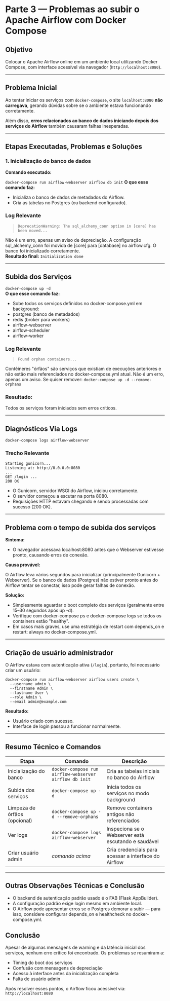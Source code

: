 # Parte 3 — Problemas ao subir o Apache Airflow com Docker Compose

## Objetivo

Colocar o Apache Airflow online em um ambiente local utilizando Docker Compose, com interface acessível via navegador (`http://localhost:8080`).

---

## Problema Inicial

Ao tentar iniciar os serviços com `docker-compose`, o site `localhost:8080` **não carregava**, gerando dúvidas sobre se o ambiente estava funcionando corretamente.

Além disso, **erros relacionados ao banco de dados iniciando depois dos serviços do Airflow** também causaram falhas inesperadas.

---

## Etapas Executadas, Problemas e Soluções

### 1. Inicialização do banco de dados

**Comando executado:**

`docker-compose run airflow-webserver airflow db init`
**O que esse comando faz:**
- Inicializa o banco de dados de metadados do Airflow.
- Cria as tabelas no Postgres (ou backend configurado).

### Log Relevante
> `DeprecationWarning: The sql_alchemy_conn option in [core] has been moved...`

Não é um erro, apenas um aviso de depreciação. A configuração sql_alchemy_conn foi movida de [core] para [database] no airflow.cfg. O banco foi inicializado corretamente.  
**Resultado final:** `Initialization done`

---

## Subida dos Serviços
`docker-compose up -d`  
**O que esse comando faz:**
- Sobe todos os serviços definidos no docker-compose.yml em background:
- postgres (banco de metadados)
- redis (broker para workers)
- airflow-webserver
- airflow-scheduler
- airflow-worker

### Log Relevante
> `Found orphan containers...`

Contêineres "órfãos" são serviços que existiam de execuções anteriores e não estão mais referenciados no docker-compose.yml atual. Não é um erro, apenas um aviso.
Se quiser remover: `docker-compose up -d --remove-orphans`

### Resultado:
Todos os serviços foram iniciados sem erros críticos.

---

## Diagnósticos Via Logs
`docker-compose logs airflow-webserver`

### Trecho Relevante

```
Starting gunicorn...
Listening at: http://0.0.0.0:8080
...
GET /login ...
200 OK
```
- O Gunicorn, servidor WSGI do Airflow, iniciou corretamente.
- O servidor começou a escutar na porta 8080.
- Requisições HTTP estavam chegando e sendo processadas com sucesso (200 OK).

---

## Problema com o tempo de subida dos serviços

**Sintoma:**
- O navegador acessava localhost:8080 antes que o Webserver estivesse pronto, causando erros de conexão.

**Causa provável:**

O Airflow leva vários segundos para inicializar (principalmente Gunicorn + Webserver). Se o banco de dados (Postgres) não estiver pronto antes do Airflow tentar se conectar, isso pode gerar falhas de conexão.

**Solução:**
- Simplesmente aguardar o boot completo dos serviços (geralmente entre 15–30 segundos após up -d).
- Verifique com docker-compose ps e docker-compose logs se todos os containers estão "healthy".
- Em casos mais graves, use uma estratégia de restart com depends_on e restart: always no docker-compose.yml.

---

## Criação de usuário administrador
O Airflow estava com autenticação ativa (`/login`), portanto, foi necessário criar um usuário:

```
docker-compose run airflow-webserver airflow users create \
  --username admin \
  --firstname Admin \
  --lastname User \
  --role Admin \
  --email admin@example.com
```

**Resultado:**
- Usuário criado com sucesso.
- Interface de login passou a funcionar normalmente.

---

## Resumo Técnico e Comandos

| Etapa                        | Comando                                                | Descrição                                            |
| -----------------------------| ----------------------------------------------------   | ---------------------------------------------------- |
| Inicialização do banco       | `docker-compose run airflow-webserver airflow db init` | Cria as tabelas iniciais no banco do Airflow         |
| Subida dos serviços          | `docker-compose up -d`                                 | Inicia todos os serviços no modo background          |
| Limpeza de órfãos (opcional) | `docker-compose up -d --remove-orphans`                | Remove containers antigos não referenciados          |
| Ver logs                     | `docker-compose logs airflow-webserver`                | Inspeciona se o Webserver está escutando e saudável  |
| Criar usuário admin          | *comando acima*                                        | Cria credenciais para acessar a interface do Airflow |

---

## Outras Observações Técnicas e Conclusão

- O backend de autenticação padrão usado é o FAB (Flask AppBuilder).
- A configuração padrão exige login mesmo em ambiente local.
- O Airflow pode apresentar erros se o Postgres demorar a subir — para isso, considere configurar depends_on e healthcheck no docker-compose.yml.

## Conclusão
Apesar de algumas mensagens de warning e da latência inicial dos serviços, nenhum erro crítico foi encontrado. Os problemas se resumiram a:

- Timing do boot dos serviços
- Confusão com mensagens de depreciação
- Acesso à interface antes da inicialização completa
- Falta de usuário admin

Após resolver esses pontos, o Airflow ficou acessível via:
`http://localhost:8080`





